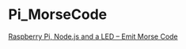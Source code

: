 Pi_MorseCode
============

[Raspberry Pi, Node.js and a LED – Emit Morse Code](http://thejackalofjavascript.com/raspberry-pi-node-js-led-emit-morse-code)
